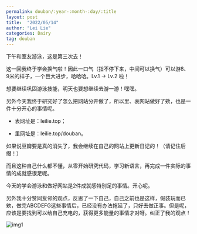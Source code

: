 ```yaml
---
permalink: douban/:year-:month-:day/:title
layout: post
title:  "2022/05/14"
author: "Lei Lie"
categories: Dairy
tag: douban
---
```


下午和室友游泳，这是第三次去！

这一回我终于学会换气啦！因此一口气（指不停下来，中间可以换气）可以游8、9米的样子，一个巨大进步，哈哈哈。Lv.1 -> Lv.2 啦！

想要继续巩固游泳技能，明天也要想继续去游一游！嘿嘿。

另外今天我终于研究好了怎么把网站分开做了，所以里、表网站做好了欸，也是一件十分开心的事情呢。

- 表网址是：leilie.top；

- 里网址是：leilie.top/douban。

如果说豆瓣要是真的消失了，我会继续在自己的网站上更新日记的！（请记住后缀！）

而且这种自己什么都不懂，从零开始研究代码，学习新语言，再完成一件实际的事情的成就感很足呢。

今天的学会游泳和做好网站是2件成就感特别足的事情。开心呢。

另外我十分赞同友邻的观点，反思了一下自己，自己之前也是这样，假装玩而已欸，做完ABCDEFG这些事情后，已经没有办法拖延了，只好去做正事。但是呢，应该是要找到可以给自己充电的，获得更多能量的事情才对呀。纠正了我的观点！

![img1]({{site.page}}/images/img-2022-05-14/img1.jpg)
